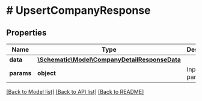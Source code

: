 # # UpsertCompanyResponse

## Properties

Name | Type | Description | Notes
------------ | ------------- | ------------- | -------------
**data** | [**\Schematic\Model\CompanyDetailResponseData**](CompanyDetailResponseData.md) |  |
**params** | **object** | Input parameters |

[[Back to Model list]](../../README.md#models) [[Back to API list]](../../README.md#endpoints) [[Back to README]](../../README.md)
